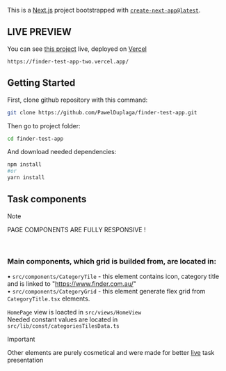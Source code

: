This is a [Next.js](https://nextjs.org/) project bootstrapped with [`create-next-app@latest`](https://github.com/vercel/next.js/tree/canary/packages/create-next-app).
## LIVE PREVIEW
You can see [this project](https://finder-test-app-two.vercel.app/) live,  deployed on [Vercel](https://vercel.com)
```
https://finder-test-app-two.vercel.app/
```
## Getting Started

First, clone github repository with this command:

```bash
git clone https://github.com/PawelDuplaga/finder-test-app.git
```
Then go to project folder:
```bash
cd finder-test-app
```
And download needed dependencies:
```bash
npm install
#or
yarn install
```


## Task components

> [!NOTE]
> PAGE COMPONENTS ARE FULLY RESPONSIVE !
</br>

### Main components, which grid is builded from, are located in:
 • `src/components/CategoryTile` - this element contains icon, category title and is linked to "https://www.finder.com.au/" <br/>
 • `src/components/CategoryGrid` - this element generate flex grid from `CategoryTitle.tsx` elements. </br>

`HomePage` view is loacted in `src/views/HomeView` </br>
Needed constant values are located in `src/lib/const/categoriesTilesData.ts` </br>

> [!IMPORTANT]
> Other elements are purely cosmetical and were made for better [live](https://finder-test-app-two.vercel.app/) task presentation
